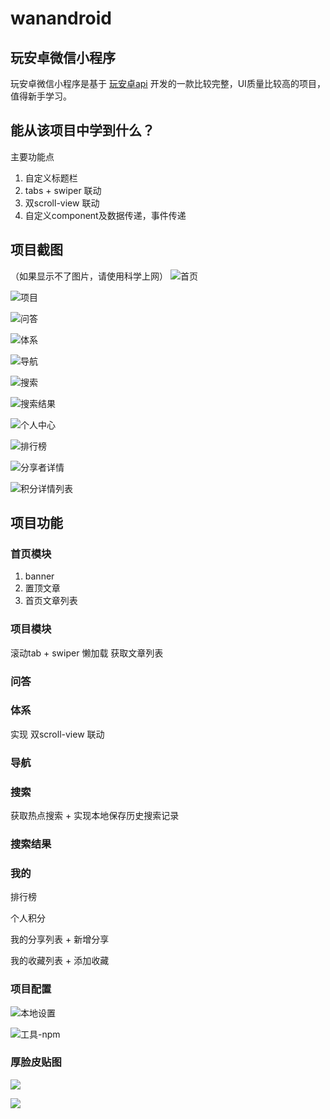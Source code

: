 # wanandroid
## 玩安卓微信小程序

玩安卓微信小程序是基于 [玩安卓api](https://wanandroid.com/index) 开发的一款比较完整，UI质量比较高的项目，值得新手学习。

## 能从该项目中学到什么？

主要功能点
1. 自定义标题栏
2. tabs + swiper 联动
3. 双scroll-view 联动 
4. 自定义component及数据传递，事件传递 

## 项目截图
（如果显示不了图片，请使用科学上网）
![首页](https://github.com/570622566/wanandroid/raw/master/screenshot/Screenshot_20200907-100857.jpg)

![项目](https://github.com/570622566/wanandroid/raw/master/screenshot/Screenshot_20200907-100906.jpg)

![问答](https://github.com/570622566/wanandroid/raw/master/screenshot/Screenshot_20200907-100917.jpg)

![体系](https://github.com/570622566/wanandroid/raw/master/screenshot/Screenshot_20200907-100923.jpg)

![导航](https://github.com/570622566/wanandroid/raw/master/screenshot/Screenshot_20200907-100930.jpg)

![搜索](https://github.com/570622566/wanandroid/raw/master/screenshot/Screenshot_20200907-100940.jpg)

![搜索结果](https://github.com/570622566/wanandroid/raw/master/screenshot/Screenshot_20200907-100945.jpg)

![个人中心](https://github.com/570622566/wanandroid/raw/master/screenshot/Screenshot_20200907-100957.jpg)

![排行榜](https://github.com/570622566/wanandroid/raw/master/screenshot/Screenshot_20200907-101008.jpg)

![分享者详情](https://github.com/570622566/wanandroid/raw/master/screenshot/Screenshot_20200907-101019.jpg)

![积分详情列表](https://github.com/570622566/wanandroid/raw/master/screenshot/Screenshot_20200907-101028.jpg)

## 项目功能

### 首页模块

1. banner 
2. 置顶文章
3. 首页文章列表

### 项目模块

滚动tab + swiper 懒加载 获取文章列表

### 问答

### 体系

实现 双scroll-view 联动 

### 导航

### 搜索

获取热点搜索 + 实现本地保存历史搜索记录

### 搜索结果

### 我的

排行榜

个人积分

我的分享列表 + 新增分享

我的收藏列表 + 添加收藏

### 项目配置

![本地设置](screenshot/Snipaste_2020-09-07_10-41-50.png)

![工具-npm](screenshot/Snipaste_2020-09-07_10-42-47.png)

### 厚脸皮贴图

![](screenshot/wechatpay.png)

![](screenshot/alipay.jpg)



